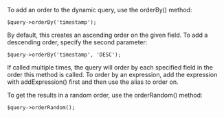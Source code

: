 To add an order to the dynamic query, use the orderBy() method:

`$query->orderBy('timestamp');`

By default, this creates an ascending order on the given field. To add a descending order, specify the second parameter:

`$query->orderBy('timestamp', 'DESC');`

If called multiple times, the query will order by each specified field in the order this method is called. To order by an expression, add the expression with addExpression() first and then use the alias to order on.

To get the results in a random order, use the orderRandom() method:

`$query->orderRandom();`